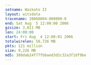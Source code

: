 ```yaml
---
setname: Waikato II
layout: witsdata
tracename: 20060804-000000-0
end: Sat Aug  5 12:00:00 2006
gzsize: 3,011 MB
len: 24:00:00
start: Fri Aug  4 12:00:01 2006
totalwirelen: 58,726 MB
pkts: 121 million
size: 9,226 MB
md5: 388dab24f77fbbaed3d2c32a3f1df9be
---
```

